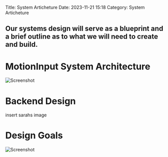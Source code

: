 Title: System Articheture
Date: 2023-11-21 15:18
Category: System Articheture

## Our systems design will serve as a blueprint and a brief outline as to what we will need to create and build.

# MotionInput System Architecture 
![Screenshot](../images/readme-timeline.png)

# Backend Design 

insert sarahs image 

# Design Goals 
![Screenshot](../images/readme-timeline2.png)
